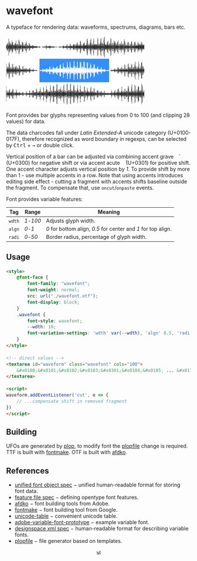 # wavefont

A typeface for rendering data: waveforms, spectrums, diagrams, bars etc.

[![wavefont](https://raw.githubusercontent.com/a-vis/wavefont/gh-pages/preview.png "wavefont")](http://a-vis.github.io/wavefont/)

Font provides bar glyphs representing values from 0 to 100 (and clipping 28 values) for data.

The data charcodes fall under _Latin Extended-A_ unicode category (U+0100-017F), therefore recognized as word boundary in regexps, can be selected by <kbd>Ctrl</kbd> + <kbd>→</kbd> or double click.

Vertical position of a bar can be adjusted via combining accent grave <kbd>&nbsp;&#x0300;</kbd> (U+0300) for negative shift or via accent acute <kbd>&nbsp;&#x0301;</kbd> (U+0301) for positive shift. One accent character adjusts vertical position by _1_. To provide shift by more than 1 - use multiple accents in a row. Note that using accents introduces editing side effect - cutting a fragment with accents shifts baseline outside the fragment. To compensate that, use `oncut`/`onpaste` events.

Font provides variable features:

Tag | Range | Meaning
---|---|---
`wdth` | _1_-_100_ | Adjusts glyph width.
`algn` | _0_-_1_ | _0_ for bottom align, _0.5_ for center and _1_ for top align.
`radi` | _0_-_50_ | Border radius, percentage of glyph width.

## Usage

```html
<style>
	@font-face {
		font-family: "wavefont";
		font-weight: normal;
		src: url("./wavefont.otf");
		font-display: block;
	}
	.wavefont {
		font-style: wavefont;
		--wdth: 10;
		font-variation-settings: 'wdth' var(--wdth), 'algn' 0.5, 'radi' 30;
	}
</style>

<!-- direct values -->
<textarea id="waveform" class="wavefont" cols="100">
	&#x0100;&#x0101;&#x0102;&#x0103;&#x0301;&#x0104;&#x0105; ... &#x017f;
</textarea>

<script>
waveform.addEventListener('cut', e => {
	// ...compensate shift in removed fragment
})
</script>
```

## Building

UFOs are generated by [plop](https://github.com/plopjs/plop), to modify font the [plopfile](./plopfile.js) change is required.
TTF is built with [fontmake](https://github.com/googlefonts/fontmake). OTF is built with [afdko](https://adobe-type-tools.github.io/afdko/).

## References

* [unified font object spec](https://unifiedfontobject.org/versions/ufo3) − unified human-readable format for storing font data.
* [feature file spec](https://adobe-type-tools.github.io/afdko/OpenTypeFeatureFileSpecification.html#6.h) − defining opentype font features.
* [afdko](https://adobe-type-tools.github.io/afdko/) − font building tools from Adobe.
* [fontmake](https://github.com/googlefonts/fontmake) − font building tool from Google.
* [unicode-table](https://unicode-table.com/) − convenient unicode table.
* [adobe-variable-font-prototype](https://github.com/adobe-fonts/adobe-variable-font-prototype) − example variable font.
* [designspace xml spec](https://github.com/fonttools/fonttools/tree/main/Doc/source/designspaceLib#document-xml-structure) − human-readable format for describing variable fonts.
* [plopfile](https://github.com/plopjs/plop#built-in-actions) − file generator based on templates.

<p align="center">🕉<p>
